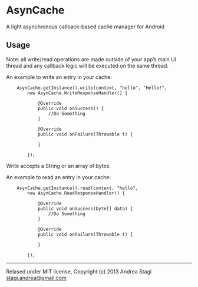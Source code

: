 AsynCache
=========
A light asynchronous callback-based cache manager for Android

Usage
-----
Note: all write/read operations are made outside of your app’s main UI thread and any callback logic will be executed on the same thread.

An example to write an entry in your cache:
```
    AsynCache.getInstance().write(context, "hello", "Hello!", 
        new AsynCache.WriteResponseHandler() {

            @Override
            public void onSuccess() {
                //Do Something
            }

            @Override
            public void onFailure(Throwable t) {
                
            }
            
        });
```
Write accepts a String or an array of bytes.

An example to read an entry in your cache:
```
    AsynCache.getInstance().read(context, "hello", 
        new AsynCache.ReadResponseHandler() {

            @Override
            public void onSuccess(byte[] data) {
                //Do Something
            }

            @Override
            public void onFailure(Throwable t) {
                
            }
            
        });
```

-------
Relased under MIT license, Copyright (c) 2013 Andrea Stagi <stagi.andrea@gmail.com>